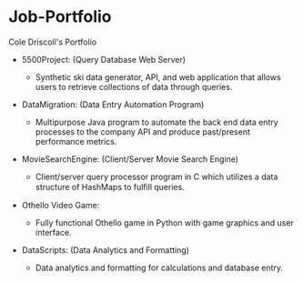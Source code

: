 # Job-Portfolio
Cole Driscoll's Portfolio

- 5500Project: (Query Database Web Server)
  - Synthetic ski data generator, API, and web application that allows users to retrieve collections of data through queries.
  
- DataMigration: (Data Entry Automation Program)
  - Multipurpose Java program to automate the back end data entry processes to the company API and produce past/present performance metrics.
  
- MovieSearchEngine: (Client/Server Movie Search Engine)
  - Client/server query processor program in C which utilizes a data structure of HashMaps to fulﬁll queries.
  
- Othello Video Game:
  - Fully functional Othello game in Python with game graphics and user interface.
  
- DataScripts: (Data Analytics and Formatting)
  - Data analytics and formatting for calculations and database entry.



